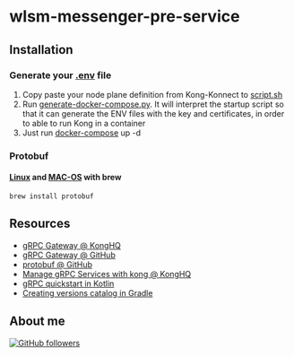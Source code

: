 # wlsm-messenger-pre-service

## Installation


### Generate your [.env](.env) file

1.  Copy paste your node plane definition from Kong-Konnect to [script.sh](script.sh)
2.  Run [generate-docker-compose.py](generate-docker-compose.py). It will interpret the startup script so that it can generate the ENV files with the key and certificates, in order to able to run Kong in a container
3.  Just run [docker-compose](docker-compose.yaml) up -d

### Protobuf

#### [Linux](https://docs.brew.sh/Homebrew-on-Linux) and [MAC-OS](https://brew.sh/) with brew

```shell
brew install protobuf
```

## Resources

-   [gRPC Gateway @ KongHQ](https://docs.konghq.com/hub/kong-inc/grpc-gateway/)
-   [gRPC Gateway @ GitHub](https://grpc-ecosystem.github.io/grpc-gateway/)
-   [protobuf @ GitHub](https://github.com/protocolbuffers/protobuf)
-   [Manage gRPC Services with kong @ KongHQ](https://konghq.com/blog/engineering/manage-grpc-services-kong)
-   [gRPC quickstart in Kotlin](https://grpc.io/docs/languages/kotlin/quickstart/)
-   [Creating versions catalog in Gradle](https://docs.gradle.org/current/userguide/platforms.html#sub:version-catalog)

## About me

[![GitHub followers](https://img.shields.io/github/followers/jesperancinha.svg?label=Jesperancinha&style=for-the-badge&logo=github&color=grey "GitHub")](https://github.com/jesperancinha)
